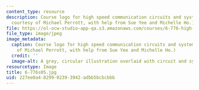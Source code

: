 ```yaml
---
content_type: resource
description: Course logo for high speed communication circuits and systems. (Image
  courtesy of Michael Perrott, with help from Sue Yee and Michelle Ho.)
file: https://ol-ocw-studio-app-qa.s3.amazonaws.com/courses/6-776-high-speed-communication-circuits-spring-2005/227ee0a4829902393942adbb5bcbcbbb_6-776s05.jpg
file_type: image/jpeg
image_metadata:
  caption: Course logo for high speed communication circuits and systems. (Image courtesy
    of Michael Perrott, with help from Sue Yee and Michelle Ho.)
  credit: ''
  image-alt: A grey, circular illustration overlaid with circuit and system diagrams.
resourcetype: Image
title: 6-776s05.jpg
uid: 227ee0a4-8299-0239-3942-adbb5bcbcbbb
---
```

